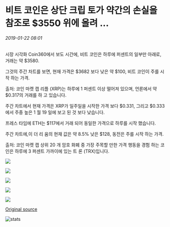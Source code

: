 # 비트 코인은 상단 크립 토가 약간의 손실을 참조로 $3550 위에 올려 ...

###### 2019-01-22 08:01

시장 시각화 Coin360에서 보도 시간에, 비트 코인은 하루에 퍼센트의 일부만 아래로, 거래는 약 $3580.

그것의 주간 차트를 보면, 현재 가격은 $3682 보다 낮은 약 $100, 비트 코인이 주를 시작 하는 가격.

출처: 코인 마켓 캡 리플 (XRP)는 하루에 1 퍼센트 이상 떨어져 있으며, 언론에서 약 $0.317의 거래를 하 고 있습니다.

주간 차트에서 현재 가격은 XRP가 일주일을 시작한 가격 보다 $0.331, 그리고 $0.333에서 주중 높은 1 월 19 일에 보고 된 것 보다 낮습니다.

프레스 타임에 ETH는 $117에서 거래 되어 동일한 가격으로 하루를 시작 했습니다.

주간 차트에,이 더 리 움의 현재 값은 약 8.5% 낮은 $128, 동전은 주를 시작 하는 가격.

출처: 코인 마켓 캡 상위 20 개 암호 화폐 중 가장 주목할 만한 가격 행동을 경험 하는 코인은 하루에 3 퍼센트 가까이에 있는 트 론 (TRX)입니다.

![](https://s3.cointelegraph.com/storage/uploads/view/c3bbd2d721a37f356a7364fec1249213.png)

![](https://s3.cointelegraph.com/storage/uploads/view/23c619766b8c7187d5bd0756f1ea2033.png)

![](https://s3.cointelegraph.com/storage/uploads/view/fbf9a8900c75fe06628700e161ec7874.png)

![](https://s3.cointelegraph.com/storage/uploads/view/86714615de0f957e3c3764c955f6a3e8.png)

![](https://s3.cointelegraph.com/storage/uploads/view/635d804f6b815f1bbfcf9c8809945cff.png)

[Original source](https://cointelegraph.com/news/bitcoin-hovers-over-3-550-as-top-cryptos-see-slight-losses)

![stats](https://c.statcounter.com/11760860/0/a89fa40b/1/ "stats")